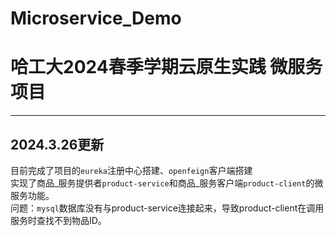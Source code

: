 # Microservice_Demo
# 哈工大2024春季学期云原生实践 微服务项目
***
## 2024.3.26更新  
  目前完成了项目的`eureka`注册中心搭建、`openfeign`客户端搭建  
  实现了商品_服务提供者`product-service`和商品_服务客户端`product-client`的微服务功能。  
  问题：`mysql`数据库没有与product-service连接起来，导致product-client在调用服务时查找不到物品ID。

